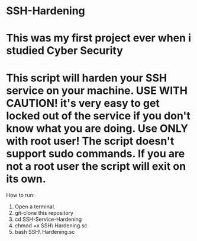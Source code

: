 # SSH-Hardening
This was my first project ever when i studied Cyber Security
=============================================================
This script will harden your SSH service on your machine.
USE WITH CAUTION! it's very easy to get locked out of the service if you don't know what you are doing.
Use ONLY with root user! The script doesn't support sudo commands.
If you are not a root user the script will exit on its own.
=============================================================

How to run:
1. Open a terminal.
2. git-clone this repository
3. cd SSH-Service-Hardening
4. chmod +x SSH\ Hardening.sc
5. bash SSH\ Hardening.sc
